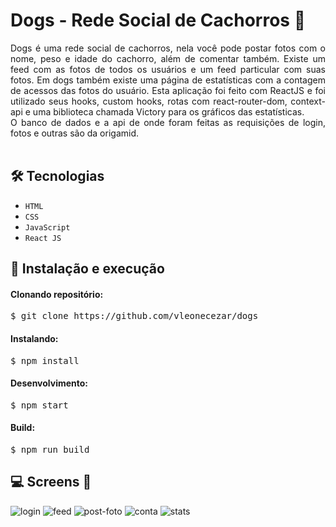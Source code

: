 <h1>Dogs - Rede Social de Cachorros 🐶</h1>

<div style="text-align: justify;">
Dogs é uma rede social de cachorros, nela você pode postar fotos com o nome, peso e idade do cachorro, além de comentar também. 
Existe um feed com as fotos de todos os usuários e um feed particular com suas fotos. Em dogs também existe uma página de estatísticas
com a contagem de acessos das fotos do usuário.
Esta aplicação foi feito com ReactJS e foi utilizado seus hooks, custom hooks, rotas com react-router-dom, context-api e uma biblioteca 
chamada Victory para os gráficos das estatísticas.<br />
O banco de dados e a api de onde foram feitas as requisições de login, fotos e outras são da origamid. <br /><br />
</div>

## 🛠 Tecnologias

- <code>HTML</code>
- <code>CSS</code>
- <code>JavaScript</code>
- <code>React JS</code>

## 🚀 Instalação e execução

#### Clonando repositório:

<pre>$ git clone https://github.com/vleonecezar/dogs</pre>

#### Instalando:

<pre>$ npm install</pre>

#### Desenvolvimento:

<pre>$ npm start</pre>

#### Build:

<pre>$ npm run build</pre>

## 💻 Screens 📱
![login](https://user-images.githubusercontent.com/76831929/155421624-1d508317-c340-469f-a85d-d2d2aa8f1c01.jpg)
![feed](https://user-images.githubusercontent.com/76831929/155421636-af3bbe27-00ff-40e1-86d9-a3edf20dba44.jpg)
![post-foto](https://user-images.githubusercontent.com/76831929/155421652-77ff1051-c83c-4b05-97fb-c0785d82dd8a.jpg)
![conta](https://user-images.githubusercontent.com/76831929/155421660-6bcc51cb-2a53-4a06-9e77-ee499b7cb43f.jpg)
![stats](https://user-images.githubusercontent.com/76831929/155421691-5c0f7cc2-7e0a-4d04-8c0b-08564c1c1321.jpg)
